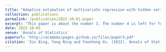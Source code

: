 ```yaml
---
title: "Adaptive estimation of multivariate regression with hidden variables"
collection: publications
permalink: /publication/2022-10-01-paper
excerpt: 'This paper is about the number 3. The number 4 is left for future work.'
date: 2022-10-01
venue: 'Annals of Statistics'
paperurl: 'http://academicpages.github.io/files/paper3.pdf'
citation: 'Xin Bing, Yang Ning and Yaosheng Xu. (2022). Annals of Statistics, 50(2): 640–672, 2022.'
---
```

